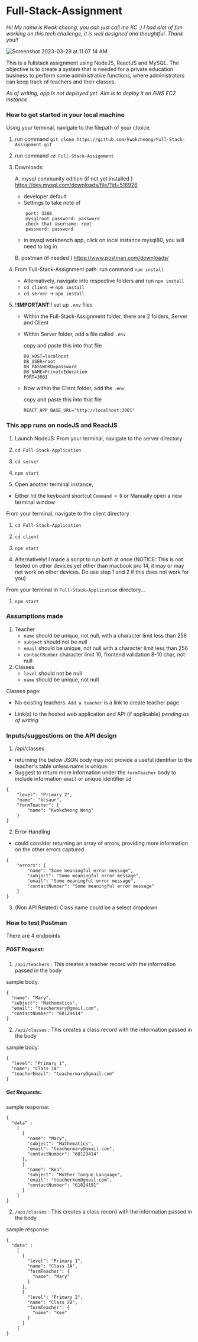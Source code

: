 # Full-Stack-Assignment

*Hi! My name is Kwok cheong, you can just call me KC :) I had alot of fun working on this tech challenge, it is well designed and thoughtful. Thank you!!*

![Screenshot 2023-03-29 at 11 07 14 AM](https://user-images.githubusercontent.com/27864374/228416470-12ba08f0-aaf8-481d-a3d1-28402da3cc65.png)


This is a fullstack assignment using NodeJS, ReactJS and MySQL.
The objective is to create a system that is needed for a private education business to perform some administrative functions, where administrators can keep track of teachers and their classes.

*As of writing, app is not deployed yet. Aim is to deploy it on AWS EC2 instance*
### How to get started in your local machine

Using your terminal, navigate to the filepath of your choice.
1. run command `git clone https://github.com/kwokcheong/Full-Stack-Assignment.git`
2. run command `cd Full-Stack-Assignment`
3. Downloads:

    A. mysql community edition (if not yet installed )
    https://dev.mysql.com/downloads/file/?id=516926
    - developer default
    - Settings to take note of
    ```
        port: 3306
        mysqlroot password: password
        check that username: root
        password: password
    ```

    - in mysql workbench app, click on local instance mysql80, you will need to log in

    B. postman (if needed )
    https://www.postman.com/downloads/



4. From Full-Stack-Assignment path: run command `npm install`
    - Alternatively, navigate into respective folders and run `npm install`
    - `cd client` -> `npm install`
    - `cd server` -> `npm install`

5. !!**IMPORTANT**!! set up `.env` files

    - Within the Full-Stack-Assignment folder, there are 2 folders, Server and Client
    
    - Within Server folder, add a file called `.env`

        copy and paste this into that file
        ```
        DB_HOST=localhost
        DB_USER=root
        DB_PASSWORD=password
        DB_NAME=PrivateEducation
        PORT=3001
        ```

    - Now within the Client folder, add the `.env`

        copy and paste this into that file 
        ```
        REACT_APP_BASE_URL="http://localhost:3001"
        ```

### This app runs on nodeJS and ReactJS

1. Launch NodeJS:
From your terminal, navigate to the server directory
1. `cd Full-Stack-Application`
2. `cd server`
3. `npm start`

2. Open another terminal instance, 
- Either hit the keyboard shortcut `Command + D` or Manually open a new terminal window

From your terminal, navigate to the client directory
1. `cd Full-Stack-Application`
2. `cd client`
3. `npm start`

3. Alternatively! I made a script to run both at once
(NOTICE: This is not tested on other devices yet other than macbook pro 14, it may or may not work on other devices. Do use step 1 and 2 if this does not work for you)

From your terminal in `Full-Stack-Application` directory...
1. `npm start`

### Assumptions made

1. Teacher
    - `name` should be unique, not null, with a character limit less than 256
    - `subject` should not be null
    - `email` should be unique, not null with a character limit less than 256
    - `contactNumber` character limit 10, frontend validation 8-10 char, not null
2. Classes
    - `level` should not be null
    - `name` should be unique, not null
    
Classes page:
- No existing teachers. `Add a teacher` is a link to create teacher page


- Link(s) to the hosted web application and API (if applicable)
*pending as of writing*


### Inputs/suggestions on the API design

1. /api/classes 

- returning the below JSON body may not provide a useful identifier to the teacher's table unless name is unique. 
- Suggest to return more information under the `formTeacher` body to include information `email` or unique identifier `id`

```
{
    "level": "Primary 2",
    "name": "kcsaur",
    "formTeacher": {
        "name": "Kwokcheong Wong"
    }
}
```

2. Error Handling

- could consider returning an array of errors, providing more information on the other errors captured
```
{ 
    "errors": {
        "name": "Some meaningful error message",
        "subject": "Some meaningful error message",
        "email": "Some meaningful error message",
        "contactNumber": "Some meaningful error message"
    } 
}
```

3. (Non API Related) Class name could be a select dropdown

### How to test Postman

There are 4 endpoints

##### POST Request: 
1. `/api/teachers` : This creates a teacher record with the information passed in the body

sample body:
```
{
  "name": "Mary",
  "subject": "Mathematics",
  "email": "teachermary@gmail.com",
  "contactNumber": "68129414"
}
```

2. `/api/classes` : This creates a class record with the information passed in the body

sample body:
```
{
  "level": "Primary 1",
  "name": "Class 1A"
  "teacherEmail": "teachermary@gmail.com"
}
```

##### Get Requests:

sample response:
```
{
  "data" :
    [
      {
        "name": "Mary",
        "subject": "Mathematics",
        "email": "teachermary@gmail.com",
        "contactNumber": "68129414"
      },
      {
        "name": "Ken",
        "subject": "Mother Tongue Language",
        "email": "teacherken@gmail.com",
        "contactNumber": "61824191"
      }
    ]
}
```

2. `/api/classes` : This creates a class record with the information passed in the body

sample response:
```
{
  "data" :
    [
      {
        "level": "Primary 1",
        "name": "Class 1A",
        "formTeacher": {
          "name": "Mary"
        }
      },
      {
        "level": "Primary 2",
        "name": "Class 2B",
        "formTeacher": {
          "name": "Ken"
        }
      }
    ]
}
```
